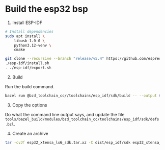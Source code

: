 # Build the esp32 bsp

1. Install ESP-IDF

```bash
# Install dependencies
sudo apt install \
	libusb-1.0-0 \
	python3.12-venv \
	cmake

git clone --recursive --branch "release/v5.4" https://github.com/espressif/esp-idf.git
./esp-idf/install.sh
. ./esp-idf/export.sh
```

2. Build

Run the build command.

```bash
bazel run @bzd_toolchain_cc//toolchains/esp_idf/sdk/build -- --output $(pwd)/dist/esp_idf/sdk --rebuild --env "$(env)" esp32
```

3. Copy the options

Do what the command line output says, and update the file `tools/bazel_build/modules/bzd_toolchain_cc/toolchains/esp_idf/sdk/defs.bzl`.

4. Create an archive

```bash
tar -cvJf esp32_xtensa_lx6_sdk.tar.xz -C dist/esp_idf/sdk esp32_xtensa_lx6_sdk
```
